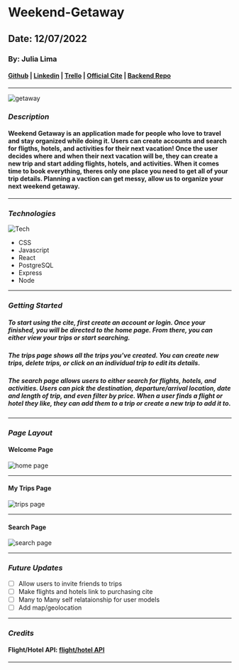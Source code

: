# Weekend-Getaway

## Date: 12/07/2022

### By: Julia Lima

#### [Github](https://github.com/julialima08) | [Linkedin](https://www.linkedin.com/in/julia-lima-279697249/) | [Trello](https://trello.com/b/w68hSiXG/weekend-getaway) | [Official Cite](https://wg-frontend.herokuapp.com)  | [Backend Repo](https://github.com/julialima08/Weekend-Getaway-BE)

---

![getaway](https://media.cntraveler.com/photos/607f3c487774091e06dd5d21/master/pass/Breeze%20Airways_166655077_303814634409055_8038496796049085212_n.jpeg)

### **_Description_**

#### Weekend Getaway is an application made for people who love to travel and stay organized while doing it. Users can create accounts and search for fligths, hotels, and activities for their next vacation! Once the user decides where and when their next vacation will be, they can create a new trip and start adding flights, hotels, and activities. When it comes time to book everything, theres only one place you need to get all of your trip details. Planning a vaction can get messy, allow us to organize your next weekend getaway.

---

### **_Technologies_**

![Tech](https://repository-images.githubusercontent.com/248812720/56902700-c5bd-11ea-813f-ed8631377258)

- CSS
- Javascript
- React
- PostgreSQL
- Express
- Node

---

### **_Getting Started_**

##### To start using the cite, first create an account or login. Once your finished, you will be directed to the home page. From there, you can either view your trips or start searching.

##### The trips page shows all the trips you've created. You can create new trips, delete trips, or click on an individual trip to edit its details.

##### The search page allows users to either search for flights, hotels, and activities. Users can pick the destination, departure/arrival location, date and length of trip, and even filter by price. When a user finds a flight or hotel they like, they can add them to a trip or create a new trip to add it to.

---

### **_Page Layout_**

#### Welcome Page

![home page](https://ucarecdn.com/47e7d865-9d87-47e6-8841-36ac7689073b/)

---

#### My Trips Page

![trips page](https://ucarecdn.com/a546757c-1630-4974-9b4a-b5576c342a08/)

---
#### Search Page

![search page](https://ucarecdn.com/d3094425-09e6-44df-bfe7-1b414d571c0c/)

---

### **_Future Updates_**

- [ ] Allow users to invite friends to trips
- [ ] Make flights and hotels link to purchasing cite
- [ ] Many to Many self relataionship for user models
- [ ] Add map/geolocation

---

### **_Credits_**

#### Flight/Hotel API: [flight/hotel API](https://rapidapi.com/DataCrawler/api/skyscanner50)

---

